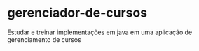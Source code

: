 # gerenciador-de-cursos
Estudar e treinar implementações em java em uma aplicação de gerenciamento de cursos
